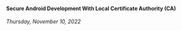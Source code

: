 #### Secure Android Development With Local Certificate Authority (CA)
_Thursday, November 10, 2022_

<!-- <div class="row">
	<div class="col-sm-3"></div>
	<div class="col-sm-6">
		<div class="thumbnail">
			<img class="img-responsive" src="./posts/2022-11-10-secure-android-development-with-local-certificate-authority-ca/01.png" alt="img">
		</div>
	</div>
	<div class="col-sm-3"></div>
</div> -->